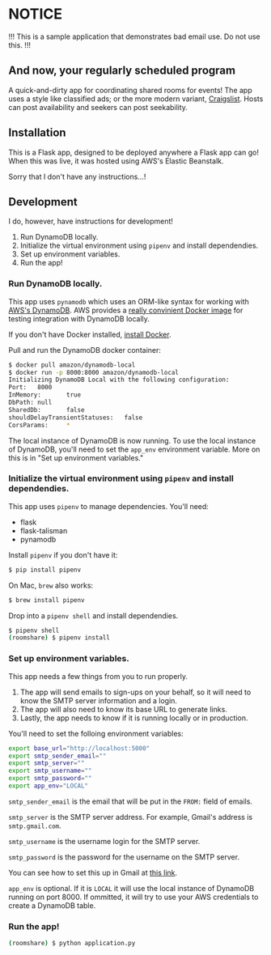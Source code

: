 # NOTICE

!!! This is a sample application that demonstrates bad email use. Do not use this. !!!

## And now, your regularly scheduled program

A quick-and-dirty app for coordinating shared rooms for events! The app uses a style like classified ads; or the more modern variant, [Craigslist](www.craigslist.org). Hosts can post availability and seekers can post seekability.

## Installation

This is a Flask app, designed to be deployed anywhere a Flask app can go! When this was live, it was hosted using AWS's Elastic Beanstalk.

Sorry that I don't have any instructions...!

## Development

I do, however, have instructions for development!

1. Run DynamoDB locally.
1. Initialize the virtual environment using `pipenv` and install dependendies.
1. Set up environment variables.
1. Run the app!

### Run DynamoDB locally.

This app uses `pynamodb` which uses an ORM-like syntax for working with [AWS's DynamoDB](https://aws.amazon.com/dynamodb/). AWS provides a [really convinient Docker image](https://hub.docker.com/r/amazon/dynamodb-local/) for testing integration with DynamoDB locally.

If you don't have Docker installed, [install Docker](https://docs.docker.com/get-docker/).

Pull and run the DynamoDB docker container:

```bash
$ docker pull amazon/dynamodb-local
$ docker run -p 8000:8000 amazon/dynamodb-local
Initializing DynamoDB Local with the following configuration:
Port:   8000
InMemory:       true
DbPath: null
SharedDb:       false
shouldDelayTransientStatuses:   false
CorsParams:     *
```

The local instance of DynamoDB is now running. To use the local instance of DynamoDB, you'll need to set the `app_env` environment variable. More on this is in "Set up environment variables."

### Initialize the virtual environment using `pipenv` and install dependendies.

This app uses `pipenv` to manage dependencies. You'll need:
- flask
- flask-talisman
- pynamodb

Install `pipenv` if you don't have it:

```bash
$ pip install pipenv
```

On Mac, `brew` also works:

```bash
$ brew install pipenv
```

Drop into a `pipenv shell` and install dependendies.

```bash
$ pipenv shell
(roomshare) $ pipenv install
```

### Set up environment variables.

This app needs a few things from you to run properly.
1. The app will send emails to sign-ups on your behalf, so it will need to know the SMTP server information and a login.
1. The app will also need to know its base URL to generate links.
1. Lastly, the app needs to know if it is running locally or in production.

You'll need to set the folloing environment variables:

```bash
export base_url="http://localhost:5000"
export smtp_sender_email=""
export smtp_server=""
export smtp_username=""
export smtp_password=""
export app_env="LOCAL"
```

`smtp_sender_email` is the email that will be put in the `FROM:` field of emails.

`smtp_server` is the SMTP server address. For example, Gmail's address is `smtp.gmail.com`.

`smtp_username` is the username login for the SMTP server.

`smtp_password` is the password for the username on the SMTP server.

You can see how to set this up in Gmail at [this link](https://stackabuse.com/how-to-send-emails-with-gmail-using-python/).

`app_env` is optional. If it is `LOCAL` it will use the local instance of DynamoDB running on port 8000. If ommitted, it will try to use your AWS credentials to create a DynamoDB table.

### Run the app!

```bash
(roomshare) $ python application.py
```